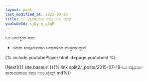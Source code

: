 ```yaml
---
layout: post
last_modified_at: 2021-03-30
title: ಓಂ ಭಕ್ತವತ್ಸಲಾಯ ನಮಃ ೧೦೮ ಟೈಮ್ಸ್
youtubeId: sjQy-n_glqM
---
```

 
 
 ಓಂ ವಿಮುಕ್ತಯ ನಮಃ  
 
 -  ಯಾರು ಸಂಪೂರ್ಣವಾಗಿ ಬಂಧಗಳಿಂದ ಮುಕ್ತರಾಗಿದ್ದಾರೆ 
 
  
 
  
 
 
 
 
 
 


{% include youtubePlayer.html id=page.youtubeId %}
 
[Next]({{ site.baseurl }}{% link  split2/_posts/2015-07-19-ಓಂ ಸತ್ಯಧರ್ಮ ಪಾರಾಯಣಾಯ ನಮಃ ೧೦೮ ಟೈಮ್ಸ್.md%})
 
